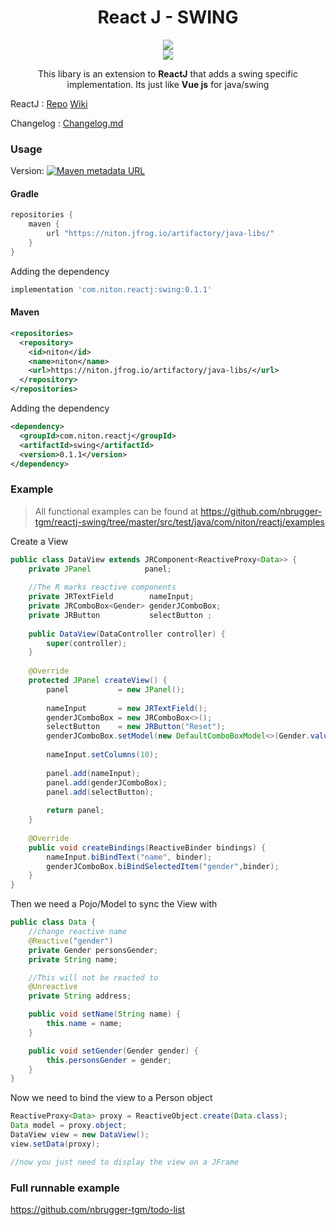 <center>
	<h1 align="center">React J - SWING</h1>
</center>
<p align="center">
<a href="https://app.codacy.com/gh/nbrugger-tgm/reactj?utm_source=github.com&utm_medium=referral&utm_content=nbrugger-tgm/reactj&utm_campaign=Badge_Grade_Settings"><img src="https://api.codacy.com/project/badge/Grade/f0aa98c14a794c419f8400de14e3dbc8"></a><br/>
<a href="https://www.conventionalcommits.org/en/v1.0.0/"><img src="https://img.shields.io/badge/conventional%20commits-✔-brightgreen"/></a>
</p>

<p align="center">
    This libary is an extension to <b><a>ReactJ</a></b> that adds a swing specific implementation.
Its just like <b>Vue js</b> for java/swing
</p>

ReactJ : [Repo](https://github.com/nbrugger-tgm/reactj) [Wiki](https://github.com/nbrugger-tgm/reactj/wiki)

Changelog : [Changelog.md](CHANGELOG.md)

### Usage

Version: [![Maven metadata URL](https://img.shields.io/maven-metadata/v?metadataUrl=https%3A%2F%2Fniton.jfrog.io%2Fartifactory%2Fjava-libs%2Fcom%2Fniton%2Freactj%2Fswing%2Fmaven-metadata.xml)](https://niton.jfrog.io/ui/packages/gav:%2F%2Fcom.niton.reactj:swing?name=reactj-swing&type=packages)

#### Gradle

```groovy
repositories {
    maven {
        url "https://niton.jfrog.io/artifactory/java-libs/"
    }
}
```

Adding the dependency

```groovy
implementation 'com.niton.reactj:swing:0.1.1'
```

#### Maven

```xml
<repositories>
  <repository>
    <id>niton</id>
    <name>niton</name>
    <url>https://niton.jfrog.io/artifactory/java-libs/</url>
  </repository>
</repositories>
```

Adding the dependency

```xml
<dependency>
  <groupId>com.niton.reactj</groupId>
  <artifactId>swing</artifactId>
  <version>0.1.1</version>
</dependency>
```

### Example

> All functional examples can be found at https://github.com/nbrugger-tgm/reactj-swing/tree/master/src/test/java/com/niton/reactj/examples

Create a View

```java
public class DataView extends JRComponent<ReactiveProxy<Data>> {
    private JPanel            panel;
    
    //The R marks reactive components
    private JRTextField        nameInput;
    private JRComboBox<Gender> genderJComboBox;
    private JRButton           selectButton ;
    
    public DataView(DataController controller) {
        super(controller);
    }
    
    @Override
    protected JPanel createView() {
        panel           = new JPanel();
        
        nameInput       = new JRTextField();
        genderJComboBox = new JRComboBox<>();
        selectButton    = new JRButton("Reset");
        genderJComboBox.setModel(new DefaultComboBoxModel<>(Gender.values()));
        
        nameInput.setColumns(10);
        
        panel.add(nameInput);
        panel.add(genderJComboBox);
        panel.add(selectButton);
        
        return panel;
    }
    
    @Override
    public void createBindings(ReactiveBinder bindings) {
        nameInput.biBindText("name", binder);
        genderJComboBox.biBindSelectedItem("gender",binder);
    }
}
```

Then we need a Pojo/Model to sync the View with

```java
public class Data { 
	//change reactive name
	@Reactive("gender")
	private Gender personsGender;
	private String name;

	//This will not be reacted to
	@Unreactive
	private String address;

	public void setName(String name) {
		this.name = name;
	}

	public void setGender(Gender gender) {
		this.personsGender = gender;
	}
}
```

Now we need to bind the view to a Person object

```java
ReactiveProxy<Data> proxy = ReactiveObject.create(Data.class);
Data model = proxy.object;
DataView view = new DataView();
view.setData(proxy);

//now you just need to display the view on a JFrame
```

### Full runnable example

https://github.com/nbrugger-tgm/todo-list
